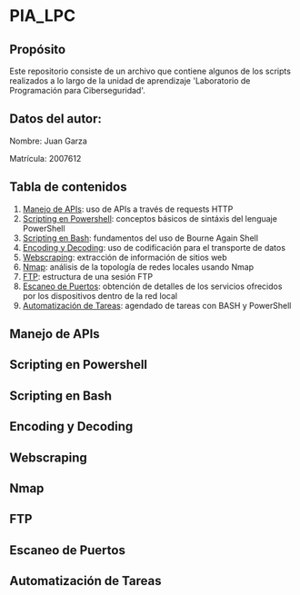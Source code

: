 # PIA_LPC

## Propósito
Este repositorio consiste de un archivo que contiene algunos de los scripts realizados a lo largo de la unidad de aprendizaje 'Laboratorio de Programación para Ciberseguridad'.

## Datos del autor:
Nombre: Juan Garza

Matrícula: 2007612

## Tabla de contenidos
1. [Manejo de APIs](#manejo-de-apis): uso de APIs a través de requests HTTP
2. [Scripting en Powershell](#scripting-en-powershell): conceptos básicos de sintáxis del lenguaje PowerShell
3. [Scripting en Bash](#scripting-en-bash): fundamentos del uso de Bourne Again Shell
4. [Encoding y Decoding](#encoding-y-decoding): uso de codificación para el transporte de datos
5. [Webscraping](#webscraping): extracción de información de sitios web
6. [Nmap](#nmap): análisis de la topología de redes locales usando Nmap
7. [FTP](#ftp): estructura de una sesión FTP
8. [Escaneo de Puertos](#escaneo-de-puertos): obtención de detalles de los servicios ofrecidos por los dispositivos dentro de la red local
9. [Automatización de Tareas](#automatización-de-tareas): agendado de tareas con BASH y PowerShell

## Manejo de APIs

## Scripting en Powershell

## Scripting en Bash

## Encoding y Decoding

## Webscraping

## Nmap

## FTP

## Escaneo de Puertos

## Automatización de Tareas
